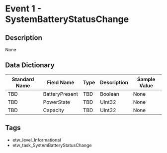 # Event 1 - SystemBatteryStatusChange

## Description
None

## Data Dictionary
|Standard Name|Field Name|Type|Description|Sample Value|
|---|---|---|---|---|
|TBD|BatteryPresent|TBD|Boolean|None|None|
|TBD|PowerState|TBD|UInt32|None|None|
|TBD|Capacity|TBD|UInt32|None|None|

## Tags
* etw_level_Informational
* etw_task_SystemBatteryStatusChange